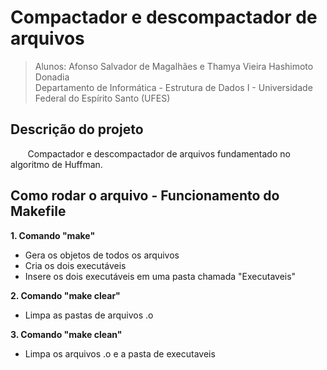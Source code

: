 # Compactador e descompactador de arquivos  
> Alunos: Afonso Salvador de Magalhães e Thamya Vieira Hashimoto Donadia   
Departamento de Informática - Estrutura de Dados I - 
Universidade Federal do Espírito Santo (UFES) 

## Descrição do projeto 
&nbsp;&nbsp;&nbsp;&nbsp;&nbsp;&nbsp; Compactador e descompactador de arquivos fundamentado no algoritmo de Huffman. 

## Como rodar o arquivo - Funcionamento do Makefile 

**1. Comando "make"**
   - Gera os objetos de todos os arquivos
   - Cria os dois executáveis
   - Insere os dois executáveis em uma pasta chamada "Executaveis"
   
**2. Comando "make clear"**
   - Limpa as pastas de arquivos .o

**3. Comando "make clean"**
   - Limpa os arquivos .o e a pasta de executaveis
    
